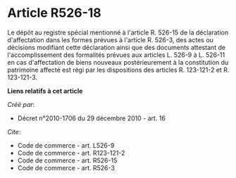 # Article R526-18

Le dépôt au registre spécial mentionné à l'article R. 526-15 de la déclaration d'affectation dans les formes prévues à
l'article R. 526-3, des actes ou décisions modifiant cette déclaration ainsi que des documents attestant de l'accomplissement
des formalités prévues aux articles L. 526-9 à L. 526-11 en cas d'affectation de biens nouveaux postérieurement à la
constitution du patrimoine affecté est régi par les dispositions des articles R. 123-121-2 et R. 123-121-3.

**Liens relatifs à cet article**

_Créé par_:

  - Décret n°2010-1706 du 29 décembre 2010 - art. 16

_Cite_:

  - Code de commerce - art. L526-9
  - Code de commerce - art. R123-121-2
  - Code de commerce - art. R526-15
  - Code de commerce - art. R526-3
